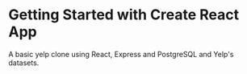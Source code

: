 # Getting Started with Create React App

A basic yelp clone using React, Express and PostgreSQL and Yelp's datasets.
